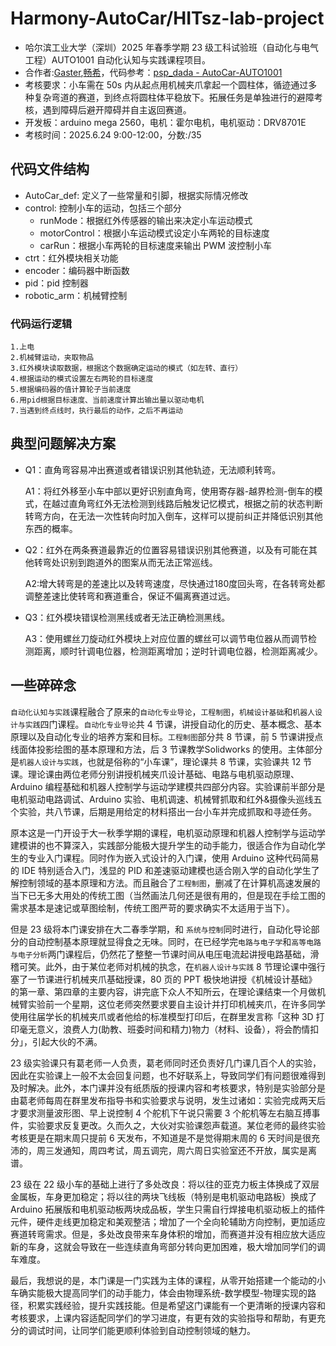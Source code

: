 # Harmony-AutoCar/HITsz-lab-project

- 哈尔滨工业大学（深圳）2025 年春季学期 23 级工科试验班（自动化与电气工程）AUTO1001 自动化认知与实践课程项目。
- 合作者:[Gaster](https://github.com/WDGaster703),[畅希](https://github.com/changxi1560)，代码参考：[psp_dada - AutoCar-AUTO1001](https://github.com/pspdada/AutoCar-AUTO1001)
- 考核要求：小车需在 50s 内从起点用机械夹爪拿起一个圆柱体，循迹通过多种复杂弯道的赛道，到终点将圆柱体平稳放下。拓展任务是单独进行的避障考核，遇到障碍后避开障碍并自主返回赛道。
- 开发板：arduino mega 2560，电机：霍尔电机，电机驱动：DRV8701E
- 考核时间：2025.6.24 9:00-12:00，分数:/35

## 代码文件结构

- AutoCar_def: 定义了一些常量和引脚，根据实际情况修改
- control: 控制小车的运动，包括三个部分
  - runMode：根据红外传感器的输出来决定小车运动模式
  - motorControl：根据小车运动模式设定小车两轮的目标速度
  - carRun：根据小车两轮的目标速度来输出 PWM 波控制小车
- ctrt：红外模块相关功能
- encoder：编码器中断函数
- pid：pid 控制器
- robotic_arm：机械臂控制

### 代码运行逻辑
```
1.上电
2.机械臂运动，夹取物品
3.红外模块读取数据，根据这个数据确定运动的模式（如左转、直行）
4.根据运动的模式设置左右两轮的目标速度
5.根据编码器的值计算轮子当前速度
6.用pid根据目标速度、当前速度计算出输出量以驱动电机
7.当遇到终点线时，执行最后的动作，之后不再运动
```
## 典型问题解决方案

- Q1：直角弯容易冲出赛道或者错误识别其他轨迹，无法顺利转弯。
  
  A1：将红外移至小车中部以更好识别直角弯，使用寄存器-越界检测-倒车的模式，在越过直角弯红外无法检测到线路后触发记忆模式，根据之前的状态判断转弯方向，在无法一次性转向时加入倒车，这样可以提前纠正并降低识别其他东西的概率。
  
- Q2：红外在两条赛道最靠近的位置容易错误识别其他赛道，以及有可能在其他转弯处识别到跑道外的图案从而无法正常巡线。
  
  A2:增大转弯是的差速比以及转弯速度，尽快通过180度回头弯，在各转弯处都调整差速比使转弯和赛道重合，保证不偏离赛道过远。

- Q3：红外模块错误检测黑线或者无法正确检测黑线。

  A3：使用螺丝刀旋动红外模块上对应位置的螺丝可以调节电位器从而调节检测距离，顺时针调电位器，检测距离增加；逆时针调电位器，检测距离减少。
  
## 一些碎碎念

`自动化认知与实践`课程融合了原来的`自动化专业导论`，`工程制图`，`机械设计基础`和`机器人设计与实践`四门课程。`自动化专业导论`共 4 节课，讲授自动化的历史、基本概念、基本原理以及自动化专业的培养方案和目标。`工程制图`部分共 8 节课，前 5 节课讲授点线面体投影绘图的基本原理和方法，后 3 节课教学Solidworks 的使用。主体部分是`机器人设计与实践`，也就是俗称的“小车课”，理论课共 8 节课，实验课共 12 节课。理论课由两位老师分别讲授机械夹爪设计基础、电路与电机驱动原理、Arduino 编程基础和机器人控制学与运动学建模共四部分内容。实验课前半部分是电机驱动电路调试、Arduino 实验、电机调速、机械臂抓取和红外&摄像头巡线五个实验，共八节课，后期是用给定的材料搭出一台小车并完成抓取和寻迹任务。

原本这是一门开设于大一秋季学期的课程，电机驱动原理和机器人控制学与运动学建模讲的也不算深入，实践部分能极大提升学生的动手能力，很适合作为自动化学生的专业入门课程。同时作为嵌入式设计的入门课，使用 Arduino 这种代码简易的 IDE 特别适合入门，浅显的 PID 和差速驱动建模也适合刚入学的自动化学生了解控制领域的基本原理和方法。而且融合了`工程制图`，删减了在计算机高速发展的当下已无多大用处的传统工图（当然画法几何还是很有用的，但是现在手绘工图的需求基本是速记或草图绘制，传统工图严苛的要求确实不太适用于当下）。

但是 23 级将本门课安排在大二春季学期，和 `系统与控制`同时进行，自动化导论部分的自动控制基本原理就显得食之无味。同时，在已经学完`电路与电子学`和`高等电路与电子分析`两门课程后，仍然花了整整一节课时间从电压电流起讲授电路基础，滑稽可笑。此外，由于某位老师对机械的执念，在`机器人设计与实践` 8 节理论课中强行塞了一节课进行机械夹爪基础授课，80 页的 PPT 极快地讲授《机械设计基础》的第一章、第四章的主要内容，讲完底下众人不知所云，在理论课结束一个月做机械臂实验前一个星期，这位老师突然要求要自主设计并打印机械夹爪，在许多同学使用往届学长的机械夹爪或者他给的标准模型打印后，在群里发言称「这种 3D 打印毫无意义，浪费人力(助教、班委时间和精力)物力（材料、设备），将会酌情扣分」，引起大伙的不满。

23 级实验课只有葛老师一人负责，葛老师同时还负责好几门课几百个人的实验，因此在实验课上一般不太会回复问题，也不好联系上，导致同学们有问题很难得到及时解决。此外，本门课并没有纸质版的授课内容和考核要求，特别是实验部分是由葛老师每周在群里发布指导书和实验要求与说明，发生过诸如：实验完成两天后才要求测量波形图、早上说控制 4 个舵机下午说只需要 3 个舵机等左右脑互搏事件，实验要求反复更改。久而久之，大伙对实验课怨声载道。某位老师的最终实验考核更是在期末周只提前 6 天发布，不知道是不是觉得期末周的 6 天时间是很充沛的，周三发通知，周四考试，周五调完，周六周日实验室还不开放，属实是离谱。

23 级在 22 级小车的基础上进行了多处改良：将以往的亚克力板主体换成了双层金属板，车身更加稳定；将以往的两块飞线板（特别是电机驱动电路板）换成了 Arduino 拓展版和电机驱动板两块成品板，学生只需自行焊接电机驱动板上的插件元件，硬件走线更加稳定和美观整洁；增加了一个全向轮辅助方向控制，更加适应赛道转弯需求。但是，多处改良带来车身体积的增加，而赛道并没有相应放大适应新的车身，这就会导致在一些连续直角弯部分转向更加困难，极大增加同学们的调车难度。

最后，我想说的是，本门课是一门实践为主体的课程，从零开始搭建一个能动的小车确实能极大提高同学们的动手能力，体会由物理系统-数学模型-物理实现的路径，积累实践经验，提升实践技能。但是希望这门课能有一个更清晰的授课内容和考核要求，上课内容适配同学们的学习进度，有更有效的实验指导和帮助，有更充分的调试时间，让同学们能更顺利体验到自动控制领域的魅力。
